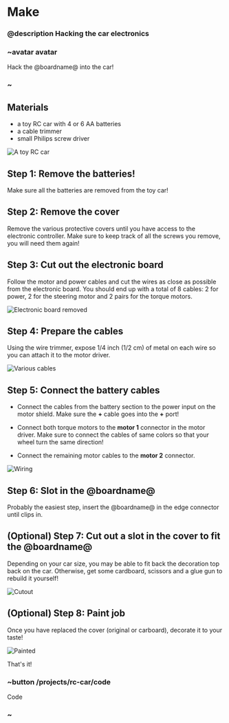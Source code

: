 # Make

### @description Hacking the car electronics

### ~avatar avatar

Hack the @boardname@ into the car!

### ~

## Materials

* a toy RC car with 4 or 6 AA batteries
* a cable trimmer
* small Philips screw driver

![A toy RC car](/static/mb/projects/rc-car/rccar.jpg)

## Step 1: Remove the batteries!

Make sure all the batteries are removed from the toy car!

## Step 2: Remove the cover

Remove the various protective covers until you have access to the electronic controller. Make sure to keep track of all the screws you remove, 
you will need them again!

## Step 3: Cut out the electronic board

Follow the motor and power cables and cut the wires as close as possible from the electronic board. You should end up with a total of 8 cables:
2 for power, 2 for the steering motor and 2 pairs for the torque motors.

![Electronic board removed](/static/mb/projects/rc-car/electremoved.jpg)

## Step 4: Prepare the cables

Using the wire trimmer, expose 1/4 inch (1/2 cm) of metal on each wire so you can attach it to the motor driver.

![Various cables](/static/mb/projects/rc-car/cables.jpg)

## Step 5: Connect the battery cables

* Connect the cables from the battery section to the power input on the motor shield. 
Make sure the **+** cable goes into the **+** port!

* Connect both torque motors to the **motor 1** connector in the motor driver. 
Make sure to connect the cables of same colors so that your wheel turn the same direction!

* Connect the remaining motor cables to the **motor 2** connector.

![Wiring](/static/mb/projects/rc-car/wiring.jpg)

## Step 6: Slot in the @boardname@

Probably the easiest step, insert the @boardname@ in the edge connector until clips in.

## (Optional) Step 7: Cut out a slot in the cover to fit the @boardname@

Depending on your car size, you may be able to fit back the decoration top back on the car. 
Otherwise, get some cardboard, scissors and a glue gun to rebuild it yourself!

![Cutout](/static/mb/projects/rc-car/cutout.jpg)

## (Optional) Step 8: Paint job

Once you have replaced the cover (original or carboard), decorate it to your taste!

![Painted](/static/mb/projects/rc-car/painted.jpg)

That's it!

### ~button /projects/rc-car/code

Code

### ~